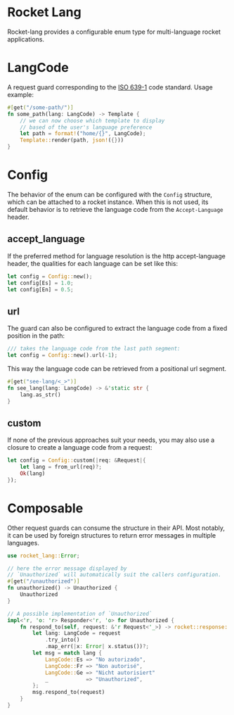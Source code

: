 # Rocket Lang
Rocket-lang provides a configurable enum type for multi-language rocket applications. 

# LangCode
A request guard corresponding to the [ISO 639-1](https://en.wikipedia.org/wiki/ISO_639-1) code standard. 
Usage example: 
```rust
#[get("/some-path/")]
fn some_path(lang: LangCode) -> Template {
    // we can now choose which template to display
    // based of the user's language preference
    let path = format!("home/{}", LangCode); 
    Template::render(path, json!({}))
}
```

# Config 
The behavior of the enum can be configured with the `Config` structure, which can be attached to a rocket instance. 
When this is not used, its default behavior is to retrieve the language code from the `Accept-Language` header.

## accept_language
If the preferred method for language resolution is the http accept-language header, the qualities for each language can be set like this:
```rust
let config = Config::new(); 
let config[Es] = 1.0; 
let config[En] = 0.5;
```

## url
The guard can also be configured to extract the language code from a fixed position in the path: 
```rust
/// takes the language code from the last path segment:
let config = Config::new().url(-1); 
```

This way the language code can be retrieved from a positional url segment. 
```rust
#[get("see-lang/<_>")]
fn see_lang(lang: LangCode) -> &'static str {
    lang.as_str()
}

```
## custom
If none of the previous approaches suit your needs, you may also use a closure to create a language code from a request: 
```rust
let config = Config::custom(|req: &Request|{
    let lang = from_url(req)?;
    Ok(lang) 
}); 
```



# Composable
Other request guards can consume the structure in their API. Most notably, it can be used by foreign structures to return error messages in multiple languages.

```rust
use rocket_lang::Error; 

// here the error message displayed by
// `Unauthorized` will automatically suit the callers configuration.
#[get("/unauthorized")]
fn unauthorized() -> Unauthorized {
    Unauthorized
}

// A possible implementation of `Unauthorized`
impl<'r, 'o: 'r> Responder<'r, 'o> for Unauthorized {
    fn respond_to(self, request: &'r Request<'_>) -> rocket::response::Result<'o> {
        let lang: LangCode = request
            .try_into()
            .map_err(|x: Error| x.status())?;
        let msg = match lang {
            LangCode::Es => "No autorizado",
            LangCode::Fr => "Non autorisé",
            LangCode::Ge => "Nicht autorisiert"
            _            => "Unauthorized",  
        };
        msg.respond_to(request)
    }
}
```
